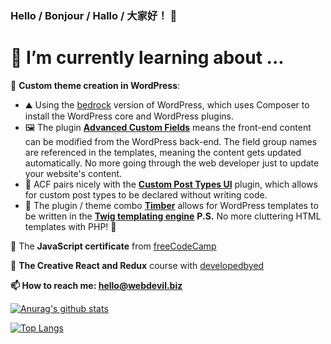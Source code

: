 ### Hello / Bonjour / Hallo / 大家好！ 👋

**🌱 I’m currently learning about ...**
=====

📔 **Custom theme creation in WordPress**:

- ⛰️ Using the [bedrock](https://roots.io/bedrock) version of WordPress, which uses Composer to install the WordPress core and WordPress plugins.
- 🖼️ The plugin **[Advanced Custom Fields](https://www.advancedcustomfields.com)** means the front-end content can be modified from the WordPress back-end. The field group names are referenced in the templates, meaning the content gets updated automatically. No more going through the web developer just to update your website's content.
- 📰 ACF pairs nicely with the **[Custom Post Types UI](https://wordpress.org/plugins/custom-post-type-ui/)** plugin, which allows for custom post types to be declared without writing code.
- 📐 The plugin / theme combo **[Timber](https://www.upstatement.com/timber)** allows for WordPress templates to be written in the **[Twig templating engine](https://twig.symfony.com/)** **P.S.** No more cluttering HTML templates with PHP! 🤢

🤔 The **JavaScript certificate** from [freeCodeCamp](https://freecodecamp.org)

🤩 **The Creative React and Redux** course with [developedbyed](https://developedbyed.com/)

**📫 How to reach me: hello@webdevil.biz**

[![Anurag's github stats](https://github-readme-stats.vercel.app/api?username=hdevilbiss&count_private=true)](https://github.com/anuraghazra/github-readme-stats)

[![Top Langs](https://github-readme-stats.vercel.app/api/top-langs/?username=hdevilbiss&count_private=true)](https://github.com/anuraghazra/github-readme-stats)

<!-- -
- 🤔 I’m looking for help with unit testing JavaScript and PHP / WordPress - Do you have any projects to recommend?
- 👯 I’m looking to collaborate on JavaScript or PHP projects - I offer commits with description, punctuation, and the occasional emoji 😎
- 💬 Ask me about ...
- ⚡ Fun fact: ... -->
